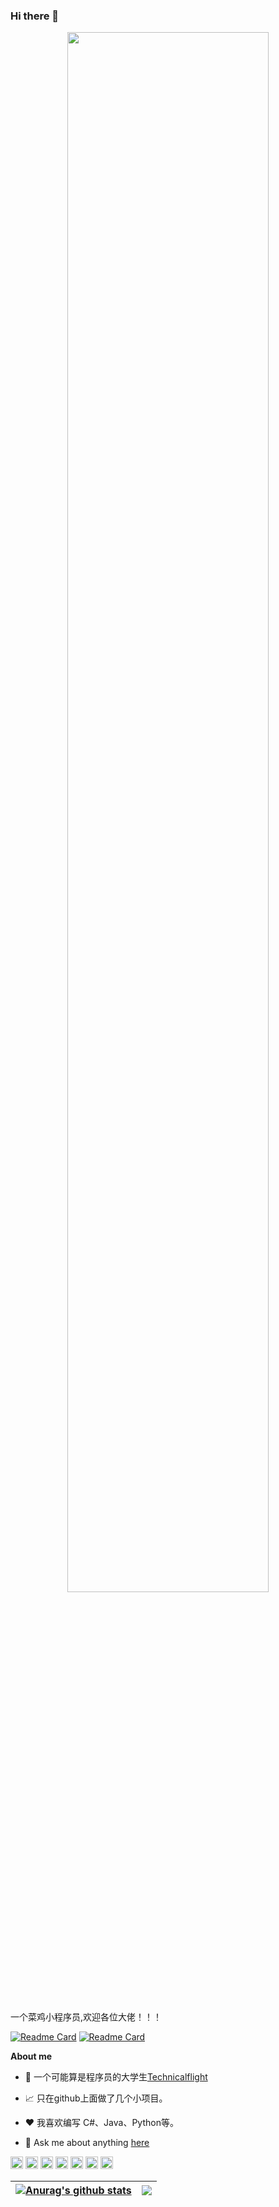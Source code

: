 ### Hi there 👋

<!--
**Technicalflight/Technicalflight** is a ✨ _special_ ✨ repository because its `README.md` (this file) appears on your GitHub profile.

Here are some ideas to get you started:

- 🔭 I’m currently working on ...
- 🌱 I’m currently learning ...
- 👯 I’m looking to collaborate on ...
- 🤔 I’m looking for help with ...
- 💬 Ask me about ...
- 📫 How to reach me: ...
- 😄 Pronouns: ...
- ⚡ Fun fact: ...
-->
<p align="center"><a href="https://github.com/Technicalflight"><img width="80%" src="https://www.helloimg.com/images/2022/05/22/ZG8CJm.png" /></a></p>

<br />

一个菜鸡小程序员,欢迎各位大佬！！！

[![Readme Card](https://readme-stats-sable.vercel.app/api/pin/?username=anuraghazra&repo=github-readme-stats)](https://github.com/Technicalflight/github-readme-stats)
[![Readme Card](https://readme-stats-sable.vercel.app/api/pin/?username=Technicalflight&repo=Technicalflight)](https://github.com/Technicalflight/Technicalflight)

**About me**

- 💼 一个可能算是程序员的大学生[Technicalflight](https://github.com/Technicalflight)

- 📈 只在github上面做了几个小项目。

- ❤️ 我喜欢编写 C#、Java、Python等。

- 💬 Ask me about anything [here](https://github.com/Technicalflight/Technicalflight/issues)

<code><img height="20" src="https://ghproxy.com/https://github.com/github/explore/blob/a87affe848d686a8c2acf57cabd282550eb750b2/topics/android/android.png"></code>
<code><img height="20" src="https://ghproxy.com/https://raw.githubusercontent.com/github/explore/80688e429a7d4ef2fca1e82350fe8e3517d3494d/topics/c/c.png"></code>
<code><img height="20" src="https://ghproxy.com/https://raw.githubusercontent.com/github/explore/80688e429a7d4ef2fca1e82350fe8e3517d3494d/topics/cpp/cpp.png"></code>
<code><img height="20" src="https://ghproxy.com/https://github.com/github/explore/blob/a87affe848d686a8c2acf57cabd282550eb750b2/topics/css/css.png"></code>
<code><img height="20" src="https://ghproxy.com/https://raw.githubusercontent.com/github/explore/80688e429a7d4ef2fca1e82350fe8e3517d3494d/topics/nodejs/nodejs.png"></code>
<code><img height="20" src="https://ghproxy.com/https://raw.githubusercontent.com/github/explore/80688e429a7d4ef2fca1e82350fe8e3517d3494d/topics/java/java.png"></code>
<code><img height="20" src="https://ghproxy.com/https://raw.githubusercontent.com/github/explore/80688e429a7d4ef2fca1e82350fe8e3517d3494d/topics/python/python.png"></code>  


| <a href="https://github.com/Technicalflight/github-readme-stats"><img align="center" src="https://readme-stats-sable.vercel.app/api?username=Technicalflight&show_icons=true&include_all_commits=true&theme=buefy&hide_border=true" alt="Anurag's github stats" /></a> | <a href="https://github.com/Technicalflight/github-readme-stats"><img align="center" src="https://readme-stats-sable.vercel.app/api/top-langs/?username=Technicalflight&layout=compact&theme=buefy&hide_border=true" /></a> |
| ------------- | ------------- |
